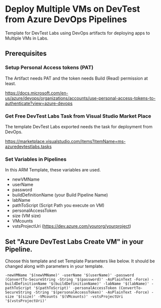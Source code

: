 # Deploy Multiple VMs on DevTest from Azure DevOps Pipelines
Template for DevTest Labs using DevOps artifacts for deploying apps to Multiple VMs in Labs.

## Prerequisites

### Setup Personal Access tokens (PAT)

The Artifact needs PAT and the token needs Build (Read) permission at least.

https://docs.microsoft.com/en-us/azure/devops/organizations/accounts/use-personal-access-tokens-to-authenticate?view=azure-devops

### Get Free DevTest Labs Task from Visual Studio Market Place

The template DevTest Labs exported needs the task for deployment from DevOps.

https://marketplace.visualstudio.com/items?itemName=ms-azuredevtestlabs.tasks

### Set Variables in Pipelines

In this ARM Template, these variables are used.

- newVMName
- userName
- password
- buildDefinitionName (your Build Pipeline Name)
- labName
- pathToScript (Script Path you execute on VM)
- personalAccessToken
- size (VM size)
- VMcounts
- vstsProjectUri (https://dev.azure.com/yourorg/yourproject)

## Set "Azure DevTest Labs Create VM" in your Pipeline.

Choose this template and set Template Parameters like below. It should be changed along with parameters in your template.

```
-newVMName '$(newVMName)' -userName '$(userName)' -password (ConvertTo-SecureString -String '$(password)' -AsPlainText -Force) -buildDefinitionName '$(buildDefinitionName)' -labName '$(labName)' -pathToScript '$(pathToScript)' -personalAccessToken (ConvertTo-SecureString -String '$(personalAccessToken)' -AsPlainText -Force) -size '$(size)' -VMcounts '$(VMcounts)' -vstsProjectUri '$(vstsProjectUri)'
```

